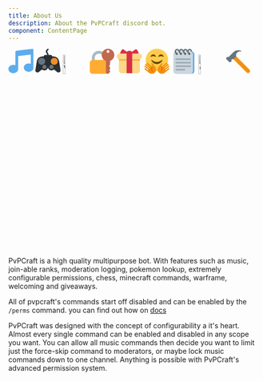```yaml
---
title: About Us
description: About the PvPCraft discord bot.
component: ContentPage
---
```

<svg alt="Music" title="Music" style="width: 10%;" xmlns:dc="http://purl.org/dc/elements/1.1/" xmlns:cc="http://creativecommons.org/ns#" xmlns:rdf="http://www.w3.org/1999/02/22-rdf-syntax-ns#" xmlns:svg="http://www.w3.org/2000/svg" xmlns="http://www.w3.org/2000/svg" viewBox="0 0 45 45" style="enable-background:new 0 0 45 45;" xml:space="preserve" version="1.1" id="svg2"><metadata id="metadata8"><rdf:RDF><cc:Work rdf:about=""><dc:format>image/svg+xml</dc:format><dc:type rdf:resource="http://purl.org/dc/dcmitype/StillImage"/></cc:Work></rdf:RDF></metadata><defs id="defs6"><clipPath id="clipPath16" clipPathUnits="userSpaceOnUse"><path id="path18" d="M 0,36 36,36 36,0 0,0 0,36 Z"/></clipPath></defs><g transform="matrix(1.25,0,0,-1.25,0,45)" id="g10"><g id="g12"><g clip-path="url(#clipPath16)" id="g14"><g transform="translate(34.209,35.7935)" id="g20"><path id="path22" style="fill:#5dadec;fill-opacity:1;fill-rule:nonzero;stroke:none" d="m 0,0 -22.418,-2.587 c -0.985,-0.114 -1.791,-1.018 -1.791,-2.009 l 0,-0.198 0,-4.197 0,-14.388 c -0.91,0.372 -1.925,0.585 -3,0.585 -3.865,0 -7,-2.685 -7,-6 0,-3.314 3.135,-6 7,-6 3.865,0 7,2.686 7,6 l 0,18.462 18,2.077 0,-13.124 c -0.91,0.372 -1.925,0.585 -3,0.585 -3.865,0 -7,-2.685 -7,-6 0,-3.314 3.135,-6 7,-6 3.865,0 7,2.686 7,6 l 0,20.803 0,4.395 C 1.791,-0.605 0.985,0.114 0,0"/></g></g></g></g></svg>
<svg alt="Games" title="Games" style="width: 10%;" xmlns:dc="http://purl.org/dc/elements/1.1/" xmlns:cc="http://creativecommons.org/ns#" xmlns:rdf="http://www.w3.org/1999/02/22-rdf-syntax-ns#" xmlns:svg="http://www.w3.org/2000/svg" xmlns="http://www.w3.org/2000/svg" viewBox="0 0 45 45" style="enable-background:new 0 0 45 45;" xml:space="preserve" version="1.1" id="svg2"><metadata id="metadata8"><rdf:RDF><cc:Work rdf:about=""><dc:format>image/svg+xml</dc:format><dc:type rdf:resource="http://purl.org/dc/dcmitype/StillImage"/></cc:Work></rdf:RDF></metadata><defs id="defs6"><clipPath id="clipPath16" clipPathUnits="userSpaceOnUse"><path id="path18" d="M 0,36 36,36 36,0 0,0 0,36 Z"/></clipPath></defs><g transform="matrix(1.25,0,0,-1.25,0,45)" id="g10"><g id="g12"><g clip-path="url(#clipPath16)" id="g14"><g transform="translate(28,10)" id="g20"><path id="path22" style="fill:#292f33;fill-opacity:1;fill-rule:nonzero;stroke:none" d="m 0,0 c 0,-2.762 -2.238,-5 -5,-5 -2.762,0 -5,2.238 -5,5 0,2.762 2.238,5 5,5 2.762,0 5,-2.238 5,-5"/></g><g transform="translate(18,10)" id="g24"><path id="path26" style="fill:#292f33;fill-opacity:1;fill-rule:nonzero;stroke:none" d="m 0,0 c 0,-2.762 -2.239,-5 -5,-5 -2.761,0 -5,2.238 -5,5 0,2.762 2.239,5 5,5 2.761,0 5,-2.238 5,-5"/></g><path id="path28" style="fill:#292f33;fill-opacity:1;fill-rule:nonzero;stroke:none" d="m 26,9 -16,0 0,15.999 16,0 L 26,9 Z"/><g transform="translate(18,17)" id="g30"><path id="path32" style="fill:#292f33;fill-opacity:1;fill-rule:nonzero;stroke:none" d="m 0,0 c 0,4.418 -3.582,8 -8,8 -4.111,0 -7.494,-3.102 -7.945,-7.093 l -0.004,0.002 -2,-12.36 0.004,-0.003 C -17.978,-11.632 -18,-11.813 -18,-12 c 0,-1.657 1.343,-3 3,-3 0.68,0 1.3,0.234 1.803,0.616 l 0.009,-0.006 10.157,8.127 c 0.059,0.047 0.119,0.093 0.177,0.142 l 0.072,0.057 -0.006,0.003 C -1.083,-4.594 0,-2.425 0,0"/></g><g transform="translate(18,17)" id="g34"><path id="path36" style="fill:#292f33;fill-opacity:1;fill-rule:nonzero;stroke:none" d="m 0,0 c 0,4.418 3.582,8 8,8 4.111,0 7.494,-3.102 7.945,-7.093 l 0.004,0.002 2,-12.36 -0.004,-0.003 C 17.978,-11.632 18,-11.813 18,-12 c 0,-1.657 -1.343,-3 -3,-3 -0.68,0 -1.3,0.234 -1.803,0.616 L 13.188,-14.39 3.031,-6.263 C 2.972,-6.216 2.912,-6.17 2.854,-6.121 l -0.072,0.057 0.005,0.003 C 1.084,-4.594 0,-2.425 0,0"/></g><g transform="translate(22,18)" id="g38"><path id="path40" style="fill:#f18f26;fill-opacity:1;fill-rule:nonzero;stroke:none" d="m 0,0 c 0,-2.761 2.24,-5 5,-5 2.762,0 5,2.239 5,5 C 10,2.761 7.762,5 5,5 2.24,5 0,2.761 0,0"/></g><g transform="translate(26,10)" id="g42"><path id="path44" style="fill:#67757f;fill-opacity:1;fill-rule:nonzero;stroke:none" d="m 0,0 c 0,-1.657 -1.343,-3 -3,-3 -1.657,0 -3,1.343 -3,3 0,1.657 1.343,3 3,3 1.657,0 3,-1.343 3,-3"/></g><g transform="translate(16,10)" id="g46"><path id="path48" style="fill:#67757f;fill-opacity:1;fill-rule:nonzero;stroke:none" d="m 0,0 c 0,-1.657 -1.343,-3 -3,-3 -1.657,0 -3,1.343 -3,3 0,1.657 1.343,3 3,3 1.657,0 3,-1.343 3,-3"/></g><g transform="translate(4,18)" id="g50"><path id="path52" style="fill:#67757f;fill-opacity:1;fill-rule:nonzero;stroke:none" d="m 0,0 c 0,-2.761 2.24,-5 5,-5 2.762,0 5,2.239 5,5 C 10,2.761 7.762,5 5,5 2.24,5 0,2.761 0,0"/></g><g transform="translate(28,20.5)" id="g54"><path id="path56" style="fill:#f18f26;fill-opacity:1;fill-rule:nonzero;stroke:none" d="M 0,0 C 0,-0.829 -0.672,-1.5 -1.5,-1.5 -2.328,-1.5 -3,-0.829 -3,0 -3,0.829 -2.328,1.5 -1.5,1.5 -0.672,1.5 0,0.829 0,0"/></g><g transform="translate(31,17.5)" id="g58"><path id="path60" style="fill:#f18f26;fill-opacity:1;fill-rule:nonzero;stroke:none" d="M 0,0 C 0,-0.828 -0.672,-1.5 -1.5,-1.5 -2.328,-1.5 -3,-0.828 -3,0 -3,0.828 -2.328,1.5 -1.5,1.5 -0.672,1.5 0,0.828 0,0"/></g><g transform="translate(18.0005,24.9995)" id="g62"><path id="path64" style="fill:#292f33;fill-opacity:1;fill-rule:nonzero;stroke:none" d="M 0,0 C -0.552,0 -1,0.448 -1,1 -1.001,3.025 -1.545,3.795 -2.071,4.54 -2.506,5.155 -3,5.853 -3,7 c 0,2.588 2.448,3.843 2.552,3.895 0.493,0.249 1.093,0.047 1.342,-0.447 C 1.141,9.954 0.941,9.354 0.447,9.106 0.438,9.102 -1,8.342 -1,7 -1,6.509 -0.828,6.245 -0.439,5.694 0.168,4.836 0.999,3.661 0.999,1 1.001,0.448 0.552,0 0,0"/></g><g transform="translate(24,25)" id="g66"><path id="path68" style="fill:#292f33;fill-opacity:1;fill-rule:nonzero;stroke:none" d="m 0,0 c 0,-1.104 -0.895,-2 -2,-2 l -8,0 c -1.104,0 -2,0.896 -2,2 0,1.105 0.896,2 2,2 l 8,0 C -0.895,2 0,1.105 0,0"/></g></g></g></g></svg>
<img src="https://cdn.discordapp.com/emojis/215375499898257409.png" alt="Warframe" title="Warframe" style="width: 10%;"/>
<svg alt="Perimssions" title="Perimssions" style="width: 10%;" xmlns:dc="http://purl.org/dc/elements/1.1/" xmlns:cc="http://creativecommons.org/ns#" xmlns:rdf="http://www.w3.org/1999/02/22-rdf-syntax-ns#" xmlns:svg="http://www.w3.org/2000/svg" xmlns="http://www.w3.org/2000/svg" viewBox="0 0 45 45" style="enable-background:new 0 0 45 45;" xml:space="preserve" version="1.1" id="svg2"><metadata id="metadata8"><rdf:RDF><cc:Work rdf:about=""><dc:format>image/svg+xml</dc:format><dc:type rdf:resource="http://purl.org/dc/dcmitype/StillImage"/></cc:Work></rdf:RDF></metadata><defs id="defs6"><clipPath id="clipPath16" clipPathUnits="userSpaceOnUse"><path id="path18" d="M 0,36 36,36 36,0 0,0 0,36 Z"/></clipPath></defs><g transform="matrix(1.25,0,0,-1.25,0,45)" id="g10"><g id="g12"><g clip-path="url(#clipPath16)" id="g14"><g transform="translate(13,33)" id="g20"><path id="path22" style="fill:#aab8c2;fill-opacity:1;fill-rule:nonzero;stroke:none" d="m 0,0 c -5.523,0 -10,-4.477 -10,-9.999 l 0,-10.001 4,0 0,10.001 C -6,-6.687 -3.313,-4 0,-4 3.314,-4 6,-6.687 6,-9.999 L 6,-20 l 4,0 0,10.001 C 10,-4.477 5.523,0 0,0"/></g><g transform="translate(26,4)" id="g24"><path id="path26" style="fill:#ffac33;fill-opacity:1;fill-rule:nonzero;stroke:none" d="m 0,0 c 0,-2.209 -1.791,-4 -4,-4 l -18,0 c -2.209,0 -4,1.791 -4,4 l 0,12 c 0,2.209 1.791,4 4,4 l 18,0 c 2.209,0 4,-1.791 4,-4 L 0,0 Z"/></g><g transform="translate(26,33.9995)" id="g28"><path id="path30" style="fill:#c1694f;fill-opacity:1;fill-rule:nonzero;stroke:none" d="m 0,0 c 1.105,0 2,-0.896 2,-2 0,-1.104 -0.895,-2 -2,-2 -1.104,0 -2,0.896 -2,2 0,1.104 0.896,2 2,2 m 9,-7 c 0,4.971 -4.029,9 -9,9 -4.971,0 -9,-4.029 -9,-9 0,-3.917 2.507,-7.24 6,-8.477 L -3,-31.5 c 0,-1.38 1.119,-2.5 2.5,-2.5 1.213,0 2.223,0.865 2.45,2.01 C 1.968,-31.991 1.982,-32 2,-32 c 0.553,0 1,0.448 1,1 l 0,1 c 0,0.553 -0.447,1 -1,1 l 0,1 c 0.553,0 1,0.448 1,1 l 0,2 c 0,0.553 -0.447,1 -1,1 l 0,2.278 c 0.596,0.346 1,0.984 1,1.722 l 0,4.523 c 3.493,1.237 6,4.56 6,8.477"/></g></g></g></g></svg>
<svg alt="Giveaways" title="Giveaways" style="width: 10%;" xmlns:dc="http://purl.org/dc/elements/1.1/" xmlns:cc="http://creativecommons.org/ns#" xmlns:rdf="http://www.w3.org/1999/02/22-rdf-syntax-ns#" xmlns:svg="http://www.w3.org/2000/svg" xmlns="http://www.w3.org/2000/svg" viewBox="0 0 45 45" style="enable-background:new 0 0 45 45;" xml:space="preserve" version="1.1" id="svg2"><metadata id="metadata8"><rdf:RDF><cc:Work rdf:about=""><dc:format>image/svg+xml</dc:format><dc:type rdf:resource="http://purl.org/dc/dcmitype/StillImage"/></cc:Work></rdf:RDF></metadata><defs id="defs6"><clipPath id="clipPath16" clipPathUnits="userSpaceOnUse"><path id="path18" d="M 0,36 36,36 36,0 0,0 0,36 Z"/></clipPath></defs><g transform="matrix(1.25,0,0,-1.25,0,45)" id="g10"><g id="g12"><g clip-path="url(#clipPath16)" id="g14"><g transform="translate(33,5)" id="g20"><path id="path22" style="fill:#fdd888;fill-opacity:1;fill-rule:nonzero;stroke:none" d="m 0,0 c 0,-2.2 -1.8,-4 -4,-4 l -22,0 c -2.2,0 -4,1.8 -4,4 l 0,17 c 0,2.2 1.8,4 4,4 l 22,0 c 2.2,0 4,-1.8 4,-4 L 0,0 Z"/></g><g transform="translate(36,25)" id="g24"><path id="path26" style="fill:#fdd888;fill-opacity:1;fill-rule:nonzero;stroke:none" d="m 0,0 c 0,-2.2 -1.8,-4 -4,-4 l -28,0 c -2.2,0 -4,1.8 -4,4 0,2.2 1.8,4 4,4 L -4,4 C -1.8,4 0,2.2 0,0"/></g><path id="path28" style="fill:#fcab40;fill-opacity:1;fill-rule:nonzero;stroke:none" d="m 33,19 -30,0 0,2 30,0 0,-2 z"/><g transform="translate(19,32.9995)" id="g30"><path id="path32" style="fill:#da2f47;fill-opacity:1;fill-rule:nonzero;stroke:none" d="m 0,0 -1.999,0 c -1.657,0 -3,-1.343 -3,-3 L -5,-3 l 0,-28.999 8,0 L 3,-3 C 3,-1.343 1.657,0 0,0"/></g><g transform="translate(16,29)" id="g34"><path id="path36" style="fill:#da2f47;fill-opacity:1;fill-rule:nonzero;stroke:none" d="M 0,0 C 1.1,0 1.263,0.516 0.361,1.147 L -6.361,5.853 C -7.263,6.484 -8.446,6.219 -8.992,5.264 L -11.008,1.736 C -11.554,0.781 -11.1,0 -10,0 L 0,0 Z"/></g><g transform="translate(20,29)" id="g38"><path id="path40" style="fill:#da2f47;fill-opacity:1;fill-rule:nonzero;stroke:none" d="M 0,0 C -1.1,0 -1.263,0.516 -0.361,1.147 L 6.361,5.853 C 7.263,6.484 8.446,6.219 8.992,5.264 L 11.008,1.736 C 11.554,0.781 11.1,0 10,0 L 0,0 Z"/></g></g></g></g></svg>
<svg alt="Welcoming" title="Welcoming" style="width: 10%;" xmlns:dc="http://purl.org/dc/elements/1.1/" xmlns:cc="http://creativecommons.org/ns#" xmlns:rdf="http://www.w3.org/1999/02/22-rdf-syntax-ns#" xmlns:svg="http://www.w3.org/2000/svg" xmlns="http://www.w3.org/2000/svg" viewBox="0 0 45 45" style="enable-background:new 0 0 45 45;" xml:space="preserve" version="1.1" id="svg2"><metadata id="metadata8"><rdf:RDF><cc:Work rdf:about=""><dc:format>image/svg+xml</dc:format><dc:type rdf:resource="http://purl.org/dc/dcmitype/StillImage"/></cc:Work></rdf:RDF></metadata><defs id="defs6"><clipPath id="clipPath16" clipPathUnits="userSpaceOnUse"><path id="path18" d="M 0,36 36,36 36,0 0,0 0,36 Z"/></clipPath></defs><g transform="matrix(1.25,0,0,-1.25,0,45)" id="g10"><g id="g12"><g clip-path="url(#clipPath16)" id="g14"><g transform="translate(34,20)" id="g20"><path id="path22" style="fill:#ffcc4d;fill-opacity:1;fill-rule:nonzero;stroke:none" d="m 0,0 c 0,-8.834 -7.166,-16 -16,-16 -8.836,0 -16,7.166 -16,16 0,8.836 7.164,16 16,16 C -7.166,16 0,8.836 0,0"/></g><g transform="translate(25.8613,19.8711)" id="g24"><path id="path26" style="fill:#664500;fill-opacity:1;fill-rule:nonzero;stroke:none" d="m 0,0 c -0.15,0.161 -0.374,0.171 -0.535,0.029 -0.033,-0.029 -3.303,-2.9 -7.326,-2.9 -4.013,0 -7.294,2.871 -7.327,2.9 -0.161,0.142 -0.385,0.13 -0.535,-0.029 -0.149,-0.16 -0.181,-0.424 -0.079,-0.628 0.109,-0.215 2.71,-5.243 7.941,-5.243 5.23,0 7.833,5.028 7.94,5.243 C 0.182,-0.423 0.148,-0.16 0,0"/></g><g transform="translate(13.3926,12.8457)" id="g28"><path id="path30" style="fill:#f4900c;fill-opacity:1;fill-rule:nonzero;stroke:none" d="m 0,0 -1.539,2.219 c 0,0 -0.542,0.867 -1.411,0.325 C -3.816,2.003 -3.274,1.135 -3.274,1.135 l 1.758,-3.38 c 0,0 0.144,-0.768 -0.918,0.091 -0.463,0.374 -0.197,0.163 -0.197,0.163 l -0.44,0.361 -5.491,4.508 c 0,0 -0.709,0.748 -1.359,-0.042 -0.648,-0.791 0.222,-1.341 0.222,-1.341 l 5.194,-4.266 c -0.121,-0.12 -0.483,-0.534 -0.6,-0.663 l -5.557,4.56 c 0,0 -0.71,0.749 -1.359,-0.041 -0.649,-0.791 0.223,-1.341 0.223,-1.341 l 5.555,-4.562 c -0.102,-0.14 -0.363,-0.476 -0.459,-0.615 l -4.792,3.934 c 0,0 -0.71,0.748 -1.358,-0.042 -0.65,-0.791 0.223,-1.342 0.223,-1.342 l 5.093,-4.183 C -7.6,-7.244 -7.899,-7.713 -7.946,-7.887 l -3.672,3.012 c 0,0 -0.709,0.752 -1.357,-0.041 -0.65,-0.791 0.223,-1.341 0.223,-1.341 l 5.93,-4.868 c 0,0 0.257,-0.213 0.395,-0.326 2.619,-2.152 6.489,-1.772 8.64,0.848 1.971,2.404 1.817,5.853 -0.24,8.07 C 1.244,-1.75 0.612,-0.879 0,0"/></g><g transform="translate(35.583,7.9297)" id="g32"><path id="path34" style="fill:#f4900c;fill-opacity:1;fill-rule:nonzero;stroke:none" d="m 0,0 c -0.648,0.793 -1.357,0.041 -1.357,0.041 l -3.672,-3.012 c -0.047,0.174 -0.346,0.643 -0.41,0.821 l 5.093,4.183 c 0,0 0.873,0.551 0.223,1.342 -0.648,0.79 -1.358,0.042 -1.358,0.042 l -4.792,-3.934 c -0.096,0.139 -0.357,0.475 -0.459,0.615 l 5.554,4.562 c 0,0 0.873,0.55 0.223,1.341 -0.649,0.79 -1.358,0.041 -1.358,0.041 L -7.87,1.482 c -0.117,0.129 -0.48,0.543 -0.6,0.664 l 5.194,4.265 c 0,0 0.87,0.55 0.222,1.341 -0.65,0.79 -1.359,0.042 -1.359,0.042 l -5.491,-4.508 -0.44,-0.361 c 0,0 0.99,0.841 -0.197,-0.163 -1.188,-1.004 -0.918,-0.091 -0.918,-0.091 l 1.758,3.38 c 0,0 0.543,0.868 -0.324,1.409 -0.87,0.542 -1.412,-0.325 -1.412,-0.325 l -1.538,-2.219 c -0.613,-0.879 -1.244,-1.75 -1.973,-2.533 -2.058,-2.217 -2.212,-5.666 -0.24,-8.07 2.151,-2.62 6.02,-3 8.64,-0.848 0.138,0.113 0.396,0.326 0.396,0.326 l 5.929,4.868 c 0,0 0.872,0.55 0.223,1.341"/></g><g transform="translate(27.6768,25.0171)" id="g36"><path id="path38" style="fill:#664500;fill-opacity:1;fill-rule:nonzero;stroke:none" d="m 0,0 c -0.051,0.122 -1.285,2.983 -3.82,2.983 -2.535,0 -3.769,-2.861 -3.82,-2.983 -0.08,-0.187 -0.028,-0.406 0.123,-0.536 0.15,-0.128 0.366,-0.132 0.524,-0.012 0.01,0.009 1.081,0.816 3.173,0.816 2.079,0 3.149,-0.796 3.174,-0.815 0.075,-0.059 0.164,-0.089 0.254,-0.089 0.095,0 0.19,0.033 0.267,0.099 C 0.028,-0.409 0.08,-0.188 0,0"/></g><g transform="translate(16.6768,25.0171)" id="g40"><path id="path42" style="fill:#664500;fill-opacity:1;fill-rule:nonzero;stroke:none" d="m 0,0 c -0.052,0.122 -1.285,2.983 -3.82,2.983 -2.535,0 -3.769,-2.861 -3.82,-2.983 -0.079,-0.187 -0.028,-0.406 0.123,-0.536 0.151,-0.128 0.366,-0.132 0.523,-0.012 0.011,0.009 1.081,0.816 3.174,0.816 2.079,0 3.149,-0.796 3.173,-0.815 0.076,-0.059 0.165,-0.089 0.255,-0.089 0.095,0 0.19,0.033 0.268,0.099 C 0.028,-0.409 0.079,-0.188 0,0"/></g><g transform="translate(11.1821,10.5225)" id="g44"><path id="path46" style="fill:#b55005;fill-opacity:1;fill-rule:nonzero;stroke:none" d="m 0,0 c 0,0 -2.593,-3.314 0.484,-7.46 0.212,-0.285 0.75,-0.146 0.521,0.187 -0.25,0.365 -2.75,3.896 -0.4,7.057 0,0 -0.381,0.047 -0.605,0.216"/></g><g transform="translate(24.7646,10.4238)" id="g48"><path id="path50" style="fill:#b55005;fill-opacity:1;fill-rule:nonzero;stroke:none" d="m 0,0 c 0,0 2.594,-3.314 -0.484,-7.46 -0.212,-0.285 -0.75,-0.146 -0.522,0.188 0.25,0.364 2.75,3.895 0.401,7.056 0,0 0.381,0.047 0.605,0.216"/></g></g></g></g></svg>
<svg alt="Moderation logging" title="Moderation logging" style="width: 10%;" xmlns:dc="http://purl.org/dc/elements/1.1/" xmlns:cc="http://creativecommons.org/ns#" xmlns:rdf="http://www.w3.org/1999/02/22-rdf-syntax-ns#" xmlns:svg="http://www.w3.org/2000/svg" xmlns="http://www.w3.org/2000/svg" viewBox="0 0 45 45" style="enable-background:new 0 0 45 45;" xml:space="preserve" version="1.1" id="svg2"><metadata id="metadata8"><rdf:RDF><cc:Work rdf:about=""><dc:format>image/svg+xml</dc:format><dc:type rdf:resource="http://purl.org/dc/dcmitype/StillImage"/></cc:Work></rdf:RDF></metadata><defs id="defs6"><clipPath id="clipPath18" clipPathUnits="userSpaceOnUse"><path id="path20" d="M 0,36 36,36 36,0 0,0 0,36 Z"/></clipPath></defs><g transform="matrix(1.25,0,0,-1.25,0,45)" id="g10"><path id="path12" style="fill:#66757f;fill-opacity:1;fill-rule:nonzero;stroke:none" d="m 27.814,29.609 1.996,0 0,2.391 -1.996,0 0,-2.391 z"/><g id="g14"><g clip-path="url(#clipPath18)" id="g16"><g transform="translate(29,32)" id="g22"><path id="path24" style="fill:#55acee;fill-opacity:1;fill-rule:nonzero;stroke:none" d="m 0,0 -20,0 c -2.209,0 -4,-1.791 -4,-4 l 0,-24 c 0,-2.209 1.791,-4 4,-4 l 20,0 c 2.209,0 4,1.791 4,4 L 4,-4 C 4,-1.791 2.209,0 0,0"/></g><g transform="translate(27,32)" id="g26"><path id="path28" style="fill:#ccd6dd;fill-opacity:1;fill-rule:nonzero;stroke:none" d="m 0,0 -20,0 c -2.209,0 -4,-1.791 -4,-4 l 0,-24 c 0,-2.209 1.791,-4 4,-4 l 20,0 c 2.209,0 4,1.791 4,4 L 4,-4 C 4,-1.791 2.209,0 0,0"/></g><g transform="translate(28,21)" id="g30"><path id="path32" style="fill:#99aab5;fill-opacity:1;fill-rule:nonzero;stroke:none" d="m 0,0 c 0,-0.553 -0.447,-1 -1,-1 l -20,0 c -0.552,0 -1,0.447 -1,1 0,0.552 0.448,1 1,1 L -1,1 C -0.447,1 0,0.552 0,0"/></g><g transform="translate(28,16)" id="g34"><path id="path36" style="fill:#99aab5;fill-opacity:1;fill-rule:nonzero;stroke:none" d="m 0,0 c 0,-0.553 -0.447,-1 -1,-1 l -20,0 c -0.552,0 -1,0.447 -1,1 0,0.553 0.448,1 1,1 L -1,1 C -0.447,1 0,0.553 0,0"/></g><g transform="translate(28,11)" id="g38"><path id="path40" style="fill:#99aab5;fill-opacity:1;fill-rule:nonzero;stroke:none" d="m 0,0 c 0,-0.553 -0.447,-1 -1,-1 l -20,0 c -0.552,0 -1,0.447 -1,1 0,0.553 0.448,1 1,1 L -1,1 C -0.447,1 0,0.553 0,0"/></g><g transform="translate(20,6)" id="g42"><path id="path44" style="fill:#99aab5;fill-opacity:1;fill-rule:nonzero;stroke:none" d="m 0,0 c 0,-0.553 -0.447,-1 -1,-1 l -12,0 c -0.552,0 -1,0.447 -1,1 0,0.553 0.448,1 1,1 L -1,1 C -0.447,1 0,0.553 0,0"/></g><g transform="translate(7.8359,27.2695)" id="g46"><path id="path48" style="fill:#292f33;fill-opacity:1;fill-rule:nonzero;stroke:none" d="m 0,0 c -0.702,0 -1.271,0.666 -1.271,1.489 0,0.823 0.569,1.49 1.271,1.49 0.701,0 1.27,-0.667 1.27,-1.49 C 1.27,0.666 0.701,0 0,0"/></g><g transform="translate(8.543,28.917)" id="g50"><path id="path52" style="fill:#66757f;fill-opacity:1;fill-rule:nonzero;stroke:none" d="m 0,0 c -0.055,0.479 -0.374,0.792 -0.729,1.017 -0.485,0.306 -1,1.007 -1,1.876 0,1.105 0.671,2.095 1.5,2.095 0.83,0 1.501,-0.905 1.501,-1.905 l 1.996,0 c -0.021,2 -1.576,3.821 -3.497,3.821 -1.933,0 -3.5,-1.819 -3.5,-4.005 0,-1.853 1.045,-3.371 2.57,-3.925 C -0.4,-1.302 0.064,-0.579 0,0"/></g><g transform="translate(13.8359,27.2695)" id="g54"><path id="path56" style="fill:#292f33;fill-opacity:1;fill-rule:nonzero;stroke:none" d="m 0,0 c -0.702,0 -1.271,0.666 -1.271,1.489 0,0.823 0.569,1.49 1.271,1.49 0.701,0 1.27,-0.667 1.27,-1.49 C 1.27,0.666 0.701,0 0,0"/></g><g transform="translate(14.543,28.917)" id="g58"><path id="path60" style="fill:#66757f;fill-opacity:1;fill-rule:nonzero;stroke:none" d="m 0,0 c -0.055,0.479 -0.374,0.792 -0.729,1.017 -0.485,0.306 -1,1.007 -1,1.876 0,1.105 0.671,2.095 1.5,2.095 0.83,0 1.5,-0.905 1.5,-1.905 l 1.997,0 c -0.021,2 -1.576,3.821 -3.497,3.821 -1.933,0 -3.5,-1.819 -3.5,-4.005 0,-1.853 1.045,-3.371 2.57,-3.925 C -0.4,-1.302 0.064,-0.579 0,0"/></g><g transform="translate(19.8359,27.2695)" id="g62"><path id="path64" style="fill:#292f33;fill-opacity:1;fill-rule:nonzero;stroke:none" d="m 0,0 c -0.702,0 -1.271,0.666 -1.271,1.489 0,0.823 0.569,1.49 1.271,1.49 0.701,0 1.27,-0.667 1.27,-1.49 C 1.27,0.666 0.701,0 0,0"/></g><g transform="translate(20.543,28.917)" id="g66"><path id="path68" style="fill:#66757f;fill-opacity:1;fill-rule:nonzero;stroke:none" d="m 0,0 c -0.055,0.479 -0.374,0.792 -0.729,1.017 -0.485,0.306 -1,1.007 -1,1.876 0,1.105 0.671,2.095 1.5,2.095 0.83,0 1.5,-0.905 1.5,-1.905 l 1.997,0 c -0.021,2 -1.576,3.821 -3.497,3.821 -1.933,0 -3.5,-1.819 -3.5,-4.005 0,-1.853 1.045,-3.371 2.57,-3.925 C -0.4,-1.302 0.064,-0.579 0,0"/></g><g transform="translate(25.8359,27.2695)" id="g70"><path id="path72" style="fill:#292f33;fill-opacity:1;fill-rule:nonzero;stroke:none" d="m 0,0 c -0.702,0 -1.271,0.666 -1.271,1.489 0,0.823 0.569,1.49 1.271,1.49 0.701,0 1.27,-0.667 1.27,-1.49 C 1.27,0.666 0.701,0 0,0"/></g><g transform="translate(26.543,28.917)" id="g74"><path id="path76" style="fill:#66757f;fill-opacity:1;fill-rule:nonzero;stroke:none" d="m 0,0 c -0.055,0.479 -0.374,0.792 -0.729,1.017 -0.485,0.306 -1,1.007 -1,1.876 0,1.105 0.671,2.095 1.5,2.095 0.83,0 1.5,-0.905 1.5,-1.905 l 1.997,0 c -0.021,2 -1.576,3.821 -3.497,3.821 -1.933,0 -3.5,-1.819 -3.5,-4.005 0,-1.853 1.045,-3.371 2.57,-3.925 C -0.4,-1.302 0.064,-0.579 0,0"/></g></g></g></g></svg>
<img src="https://cdn.discordapp.com/emojis/230771178065756160.png" alt="Chess" title="Chess" style="width: 10%;"/>
<svg alt="Purging" title="Purging" style="width: 10%;" xmlns:dc="http://purl.org/dc/elements/1.1/" xmlns:cc="http://creativecommons.org/ns#" xmlns:rdf="http://www.w3.org/1999/02/22-rdf-syntax-ns#" xmlns:svg="http://www.w3.org/2000/svg" xmlns="http://www.w3.org/2000/svg" viewBox="0 0 45 45" style="enable-background:new 0 0 45 45;" xml:space="preserve" version="1.1" id="svg2"><metadata id="metadata8"><rdf:RDF><cc:Work rdf:about=""><dc:format>image/svg+xml</dc:format><dc:type rdf:resource="http://purl.org/dc/dcmitype/StillImage"/></cc:Work></rdf:RDF></metadata><defs id="defs6"><clipPath id="clipPath16" clipPathUnits="userSpaceOnUse"><path id="path18" d="M 0,36 36,36 36,0 0,0 0,36 Z"/></clipPath></defs><g transform="matrix(1.25,0,0,-1.25,0,45)" id="g10"><g id="g12"><g clip-path="url(#clipPath16)" id="g14"><g transform="translate(29.8789,2.1211)" id="g20"><path id="path22" style="fill:#f4900c;fill-opacity:1;fill-rule:nonzero;stroke:none" d="M 0,0 C 1.166,-1.166 3.021,-1.221 4.121,-0.121 5.221,0.979 5.166,2.834 4,4 l -21.758,21.758 c -1.166,1.166 -3.021,1.221 -4.121,0.121 -1.1,-1.1 -1.045,-2.955 0.121,-4.121 L 0,0 Z"/></g><g transform="translate(22,33)" id="g24"><path id="path26" style="fill:#66757f;fill-opacity:1;fill-rule:nonzero;stroke:none" d="m 0,0 c 0,0 -6,3 -11,-2 l -7,-7 c 0,0 -1,1 -2,0 l -1,-1 c 0,0 -1,-1 0,-2 l 4,-4 c 0,0 1,-1 2,0 l 1,1 c 0,0 1,1 0,2 -0.023,0.023 -0.053,0.053 -0.078,0.078 0.77,0.743 1.923,1.5 3.078,0.922 l 4,4 c 0,0 -1,3 1,5 2,2 3,2 5,2 2,0 1,1 1,1"/></g></g></g></g></svg>


PvPCraft is a high quality multipurpose bot. With features such as music, join-able ranks, moderation logging, pokemon lookup,
extremely configurable permissions, chess, minecraft commands, warframe, welcoming and giveaways.

All of pvpcraft's commands start off disabled and can be enabled by the `/perms` command. you can find out how on [docs](https://bot.pvpcraft.ca/docs)

PvPCraft was designed with the concept of configurability a it's heart. Almost every single command can be enabled and disabled in any scope you want.
You can allow all music commands then decide you want to limit just the force-skip command to moderators, or maybe lock music commands down to one channel.
Anything is possible with PvPCraft's advanced permission system.


